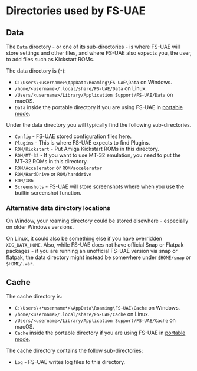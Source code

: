 # Directories used by FS-UAE


## Data

The `Data` directory - or one of its sub-directories - is where FS-UAE will store settings and other files, and where FS-UAE also expects you, the user, to add files such as Kickstart ROMs.

The data directory is (`*`):

- `C:\Users\<username>\AppData\Roaming\FS-UAE\Data` on Windows.
- `/home/<username>/.local/share/FS-UAE/Data` on Linux.
- `/Users/<username>/Library/Application Support/FS-UAE/Data` on macOS.
- `Data`  inside the portable directory if you are using FS-UAE in [portable mode](docs/portable.md).

Under the data directory you will typically find the following sub-directories.

- `Config` - FS-UAE stored configuration files here.
- `Plugins` - This is where FS-UAE expects to find Plugins.
- `ROM/Kickstart` - Put Amiga Kickstart ROMs in this directory.
- `ROM/MT-32` - If you want to use MT-32 emulation, you need to put the MT-32 ROMs in this directory.
- `ROM/Accelerator` or `ROM/accelerator`
- `ROM/HardDrive` or `ROM/harddrive`
- `ROM/x86`
- `Screenshots` - FS-UAE will store screenshots where when you use the builtin screenshot function.

### Alternative data directory locations

On Window, your roaming directory could be stored elsewhere - especially on older Windows versions.

On Linux, it could also be something else if you have overridden `XDG_DATA_HOME`. Also, while FS-UAE does not have official Snap or Flatpak packages - if you are running an unofficial FS-UAE version via snap or flatpak, the data directory might instead be somewhere under `$HOME/snap` or `$HOME/.var`. 

## Cache

The cache directory is:

- `C:\Users\<*username*>\AppData\Roaming\FS-UAE\Cache` on Windows.
- `/home/<username>/.local/share/FS-UAE/Cache` on Linux.
- `/Users/<username>/Library/Application Support/FS-UAE/Cache` on macOS.
- `Cache`  inside the portable directory if you are using FS-UAE in [portable mode](docs/portable.md).

The cache directory contains the follow sub-directories:

- `Log` - FS-UAE writes log files to this directory.
